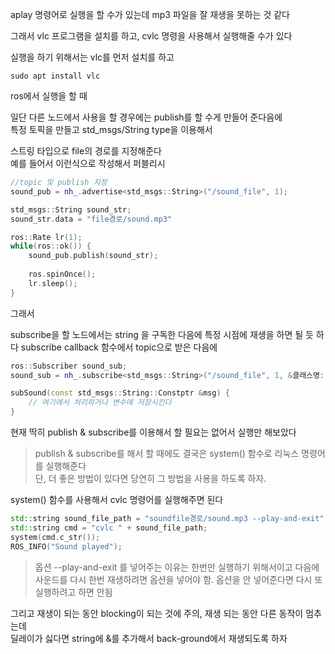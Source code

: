 aplay 명령어로 실행을 할  수가 있는데 mp3 파일을 잘 재생을 못하는 것 같다 

그래서 vlc 프로그램을 설치를 하고, cvlc 명령을 사용해서 실행해줄 수가 있다 

실행을 하기 위해서는 vlc를 먼저 설치를 하고
```
sudo apt install vlc
```

ros에서 실행을 할 때

일단 다른 노드에서 사용을 할 경우에는 publish를 할 수게 만들어 준다음에   
특정 토픽을 만들고 std_msgs/String type을 이용해서  

스트링 타입으로 file의 경로를 지정해준다  
예를 들어서 이런식으로 작성해서 퍼블리시  
```cpp
//topic 및 publish 지정
sound_pub = nh_.advertise<std_msgs::String>("/sound_file", 1);

std_msgs::String sound_str;
sound_str.data = "file경로/sound.mp3"

ros::Rate lr(1);
while(ros::ok()) {
	sound_pub.publish(sound_str);
	
	ros.spinOnce();
	lr.sleep();
}
```

그래서 

subscribe을 할 노드에서는 string 을 구독한 다음에 특정 시점에 재생을 하면 될 듯 하다
subscribe callback 함수에서 topic으로 받은 다음에 
```cpp
ros::Subscriber sound_sub; 
sound_sub = nh_.subscribe<std_msgs::String>("/sound_file", 1, &클래스명::subSound, this);

subSound(const std_msgs::String::Constptr &msg) {
	// 여기에서 처리하거나 변수에 저장시킨다
}
```


현재 딱히 publish & subscribe를 이용해서 할 필요는 없어서 실행만 해보았다   

> publish & subscribe를 해서 할 때에도 결국은 system() 함수로 리눅스 명령어를 실행해준다   
> 단, 더 좋은 방법이 있다면 당연히 그 방법을 사용을 하도록 하자.  


system()  함수를 사용해서 cvlc 명령어를 실행해주면 된다  
```cpp
std::string sound_file_path = "soundfile경로/sound.mp3 --play-and-exit";
std::string cmd = "cvlc " + sound_file_path;
system(cmd.c_str());
ROS_INFO("Sound played");
```

> 옵션 --play-and-exit 를 넣어주는 이유는 한번만 실행하기 위해서이고 다음에 사운드를 다시 한번 재생하려면 옵션을 넣어야 함. 옵션을 안 넣어준다면 다시 또 실행하려고 하면 안됨   


그리고 재생이 되는 동안 blocking이 되는 것에 주의, 재생 되는 동안 다른 동작이 멈추는데  
딜레이가 싫다면 string에 &를 추가해서 back-ground에서 재생되도록 하자

